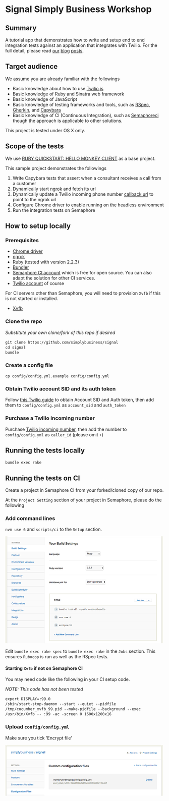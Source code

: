 # Signal Simply Business Workshop

## Summary

A tutorial app that demonstrates how to write and setup end to end integration tests against an application that integrates with Twilio. For the full detail, please read [our](http://tech.simplybusiness.co.uk/2016/06/07/continuous-integration-for-twilio/) [blog](http://tech.simplybusiness.co.uk/2016/06/07/continuous-integration-for-twilio-part-2/) [posts](http://tech.simplybusiness.co.uk/2016/06/07/continuous-integration-for-twilio-part-3/).

## Target audience

We assume you are already familiar with the followings

- Basic knowledge about how to use [Twilio.js](https://www.twilio.com/docs/api/client/twilio-js)
- Basic knowledge of Ruby and Sinatra web framework
- Basic knowledge of JavaScript
- Basic knowledge of testing frameworks and tools, such as [RSpec](http://rspec.info/), [Gherkin](https://github.com/cucumber/cucumber/wiki/Gherkin), and [Capybara](https://github.com/jnicklas/capybara)
- Basic knowledge of CI (Continuous Integration), such as [Semaphoreci](http://semaphoreci.com) though the approach is applicable to other solutions.

This project is tested under OS X only.

## Scope of the tests

We use [RUBY QUICKSTART: HELLO MONKEY CLIENT](https://www.twilio.com/docs/quickstart/ruby/client/hello-monkey) as a base project.

This sample project demonstrates the followings

1. Write Capybara tests that assert when a consultant receives a call from a customer
1. Dynamically start [ngrok](http://ngrok.com) and fetch its url
1. Dynamically update a Twilio incoming phone number [callback url](https://www.twilio.com/docs/api/rest/incoming-phone-numbers) to point to the ngrok url
1. Configure Chrome driver to enable running on the headless environment
1. Run the integration tests on Semaphore

## How to setup locally

### Prerequisites

- [Chrome driver](https://github.com/SeleniumHQ/selenium/wiki/ChromeDriver)
- [ngrok](http://ngrok.com)
- Ruby (tested with version 2.2.3)
- [Bundler](http://bundler.io/)
- [Semaphore CI account](https://semaphoreci.com/) which is free for open source. You can also adapt the solution for other CI services.
- [Twilio account](https://www.twilio.com/) of course

For CI servers other than Semaphore, you will need to provision `Xvfb` if this is
not started or installed.

- [Xvfb](https://www.x.org/archive/current/doc/man/man1/Xvfb.1.xhtml)

### Clone the repo

*Substitute your own clone/fork of this repo if desired*

```
git clone https://github.com/simplybusiness/signal
cd signal
bundle
```

### Create a config file

```
cp config/config.yml.example config/config.yml
```

### Obtain Twilio account SID and its auth token

Follow [this Twilio guide](https://support.twilio.com/hc/en-us/articles/223136027-Auth-Tokens-and-how-to-change-them) to obtain Account SID and Auth token, then add them to `config/config.yml` as `account_sid` and `auth_token`

### Purchase a Twilio incoming number

Purchase [Twilio incoming number](https://www.twilio.com/user/account/phone-numbers/incoming
), then add the number to `config/config.yml` as `caller_id` (please omit `+`)

## Running the tests locally

```
bundle exec rake
```

## Running the tests on CI

Create a project in Semaphore CI from your forked/cloned copy of our repo.

At the `Project Setting` section of your project in Semaphore, please do the following

### Add command lines

`nvm use 6` and `scripts/ci` to the `Setup` section.

<img width="500px" src="doc/img/semaphore_build_settings.png"></img>

Edit `bundle exec rake spec` to `bundle exec rake` in the `Jobs` section.
This ensures `Rubocop` is run as well as the RSpec tests.

#### Starting `Xvfb` if not on Semaphore CI

You may need code like the following in your CI setup code.

*NOTE: This code has not been tested*

```
export DISPLAY=:99.0
/sbin/start-stop-daemon --start --quiet --pidfile /tmp/cucumber_xvfb_99.pid --make-pidfile --background --exec /usr/bin/Xvfb -- :99 -ac -screen 0 1600x1200x16
```

### Upload `config/config.yml`

Make sure you tick 'Encrypt file'

<img width="500px" src="doc/img/semaphore_configuration_files.png"></img>
